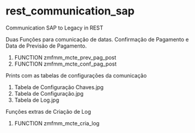 # rest_communication_sap
Communication SAP to Legacy in REST

Duas Funções para comunicação de datas. Confirmação de Pagamento e Data de Previsão de Pagamento.

1) FUNCTION zmfmm_mcte_prev_pag_post 
2) FUNCTION zmfmm_mcte_conf_pag_post

Prints com as tabelas de configurações da comunicação
1) Tabela de Configuração Chaves.jpg
2) Tabela de Configuração.jpg
3) Tabela de Log.jpg

Funções extras de Criação de Log
1) FUNCTION zmfmm_mcte_cria_log
